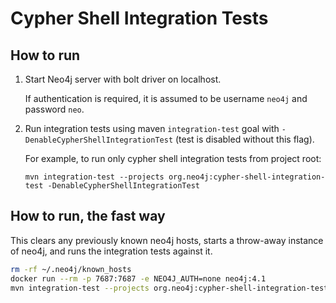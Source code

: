 # Cypher Shell Integration Tests

## How to run

1. Start Neo4j server with bolt driver on localhost.

   If authentication is required, it is assumed to be username `neo4j`
   and password `neo`.

2. Run integration tests using maven `integration-test` goal with
   `-DenableCypherShellIntegrationTest` (test is disabled without this flag).

   For example, to run only cypher shell integration tests from project root:

   ```
   mvn integration-test --projects org.neo4j:cypher-shell-integration-test -DenableCypherShellIntegrationTest
   ```

## How to run, the fast way

This clears any previously known neo4j hosts, starts a throw-away
instance of neo4j, and runs the integration tests against it.

```sh
rm -rf ~/.neo4j/known_hosts
docker run --rm -p 7687:7687 -e NEO4J_AUTH=none neo4j:4.1
mvn integration-test --projects org.neo4j:cypher-shell-integration-test --also-make -DenableCypherShellIntegrationTest
```
